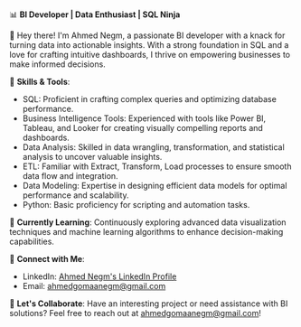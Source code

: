 📊 **BI Developer | Data Enthusiast | SQL Ninja**

👋 Hey there! I'm Ahmed Negm, a passionate BI developer with a knack for turning data into actionable insights. With a strong foundation in SQL and a love for crafting intuitive dashboards, I thrive on empowering businesses to make informed decisions.

🚀 **Skills & Tools**:
- SQL: Proficient in crafting complex queries and optimizing database performance.
- Business Intelligence Tools: Experienced with tools like Power BI, Tableau, and Looker for creating visually compelling reports and dashboards.
- Data Analysis: Skilled in data wrangling, transformation, and statistical analysis to uncover valuable insights.
- ETL: Familiar with Extract, Transform, Load processes to ensure smooth data flow and integration.
- Data Modeling: Expertise in designing efficient data models for optimal performance and scalability.
- Python: Basic proficiency for scripting and automation tasks.

🌱 **Currently Learning**: Continuously exploring advanced data visualization techniques and machine learning algorithms to enhance decision-making capabilities.

🔗 **Connect with Me**:
- LinkedIn: [Ahmed Negm's LinkedIn Profile](https://www.linkedin.com/in/agnegm/)
- Email: [ahmedgomaanegm@gmail.com](mailto:ahmedgomaanegm@gmail.com)

📧 **Let's Collaborate**: Have an interesting project or need assistance with BI solutions? Feel free to reach out at [ahmedgomaanegm@gmail.com](mailto:ahmedgomaanegm@gmail.com)!

